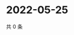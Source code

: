 # 2022-05-25

共 0 条

<!-- BEGIN WEIBO -->
<!-- 最后更新时间 Wed May 25 2022 13:19:57 GMT+0800 (China Standard Time) -->

<!-- END WEIBO -->
